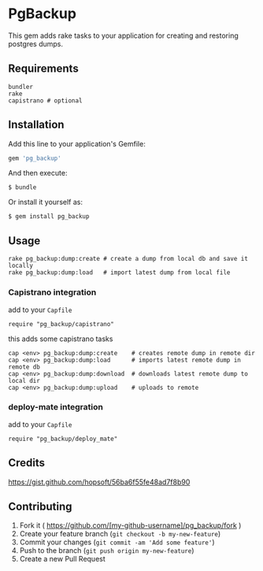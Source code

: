 # PgBackup

This gem adds rake tasks to your application for creating and restoring postgres dumps. 

## Requirements
``` 
bundler
rake 
capistrano # optional
```

## Installation

Add this line to your application's Gemfile:

```ruby
gem 'pg_backup'
```

And then execute:

    $ bundle

Or install it yourself as:

    $ gem install pg_backup

## Usage

```
rake pg_backup:dump:create # create a dump from local db and save it locally
rake pg_backup:dump:load   # import latest dump from local file 
```

### Capistrano integration
add to your ```Capfile```
```
require "pg_backup/capistrano"
````
this adds some capistrano tasks
```
cap <env> pg_backup:dump:create    # creates remote dump in remote dir
cap <env> pg_backup:dump:load      # imports latest remote dump in remote db
cap <env> pg_backup:dump:download  # downloads latest remote dump to local dir
cap <env> pg_backup:dump:upload    # uploads to remote 
```

### deploy-mate integration
add to your ```Capfile```

```
require "pg_backup/deploy_mate"
```

## Credits
https://gist.github.com/hopsoft/56ba6f55fe48ad7f8b90

## Contributing

1. Fork it ( https://github.com/[my-github-username]/pg_backup/fork )
2. Create your feature branch (`git checkout -b my-new-feature`)
3. Commit your changes (`git commit -am 'Add some feature'`)
4. Push to the branch (`git push origin my-new-feature`)
5. Create a new Pull Request
